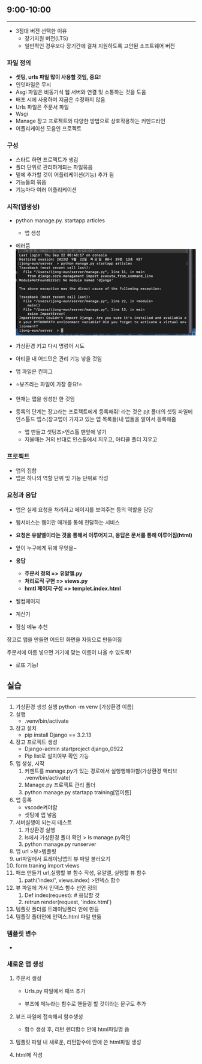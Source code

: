 ## 9:00-10:00

---

* 3점대 버전 선택한 이유
  * 장기지원 버전(LTS)
  * 일반적인 경우보다 장기간에 걸쳐 지원하도록 고안된 소프트웨어 버전

### 파일 정의

* **셋팅, urls 파일 많이 사용할 것임, 중요!** 
* 인잇파일은 무시
* Asgi 파일은 비동기식 웹 서버와 연결 및 소통하는 것을 도움
* 배포 시에 사용하며 지금은 수정하지 않음
* Urls 파일은 주문서 파일
* Wsgi 
* Manage 장고 프로젝트와 다양한 방법으로 상호작용하는 커멘드라인
* 어플리케이션 모음인 프로젝트

### 구성

* 스타트 하면 프로젝트가 생김
* 폴더 단위로 관리하게되는 파일묶음
* 밑에 추가할 것이 어플리케이션(기능) 추가 됨
* 기능들의 묶음
* 기능마다 여러 어플리케이션 



### 시작(앱생성)

* python manage.py. startapp articles
  * 앱 생성
* 에러뜸 
  ![image-20220922093435091](0922.assets/image-20220922093435091.png)

* 가상환경 키고 다시 명렁어 시도
* 아티클 내 어드민은 관리 기능 넣을 것임
* 앱 파일은 컨피그 
* ⭐️뷰즈라는 파일이 가장 중요!⭐️
* 현재는 앱을 생성만 한 것임
* 등록의 단계는 장고라는 프로젝트에게 등록해줘! 라는 것은 pjt 폴더의 셋팅 파일에 인스톨드 앱스(장고앱이 가지고 있는 앱 목록들)내 앱들을 알아서 등록해줌
  * 앱 만들고 셋팅즈>인스톨 맨앞에 넣기 
  * 지울때는 거의 반대로 인스톨에서 지우고, 아티클 폴더 지우고 

### 프로젝트 

* 앱의 집합
* 앱은 하나의 역할 단위 및 기능 단위로 작성



### 요청과 응답

* 앱은 실제 요청을 처리하고 페이지를 보여주는 등의 역할을 담당

* 웹서비스는 웹이란 매개를 통해 전달하는 서비스

* **요청은 유알엘이라는 것을 통해서 이루어지고, 응답은 문서를 통해 이루어짐(html)**

* 앞이 누구에게 뒤에 무엇을~

* **응답**

  * **주문서 정의 => 유알엘.py**
  * **처리로직 구현 =>  views.py**
  * **hmtl 페이지 구성 => templet.index.html**

  

* 웰컴페이지
* 계산기
* 점심 메뉴 추천



장고로 앱을 만들면 어드민 화면을 자동으로 만들어짐



주문서에 이름 넣으면 거기에 맞는 이름이 나올 수 있도록! 

* 로또 기능! 



## 실습 

---

1. 가상환경 생성 실행
   python -m venv [가상환경 이름]
2. 실행
   * .venv/bin/activate
3. 장고 설치
   * pip install Django == 3.2.13
4. 장고 프로젝트 생성
   * Django-admin startproject django_0922
   * Pip list로 설치여부 확인 가능
5. 앱 생성, 시작
   1. 커멘트를 manage.py가 있는 경로에서 실행행해야함(가상환경 액티브 .venv/bin/activate)
   2. Manage.py 프로젝트 관리 폴더
   3. python manage.py startapp training[앱이름]
6. 앱 등록
   * vscode켜야함
   * 셋팅에 앱 넣음
7. 서버실행이 되는지 테스트
   1. 가상환경 실행
   2. ls에서 가상환경 폴더 확인 > ls manage.py확인
   3. python manage.py runserver
8.  앱 url >뷰>템플릿
   1. url파일에서 트레이닝앱의 뷰 파일 불러오기 
   2. form traning import views
   3. 패쓰 만들기 url,실행할 뷰 함수 작성, 유알엘, 실행할 뷰 함수
      1. path('index/', views.index) >인덱스 함수
9. 뷰 파일에 가서 인덱스 함수 선언 정의
   1. Def index(request): # 응답할 것
   2. retrun render(request, 'index.html')
10. 템플릿 폴더를 트레이닝폴더 안에 만듬
11. 템플릿 폴더안에 인덱스.html 파일 만듦





### 



### 템플릿 변수

* 



### 새로운 앱 생성

1. 주문서 생성

   * Urls.py 파일에서 패쓰 추가 

   * 뷰즈에 메뉴라는 함수로 핸들링 할 것이라는 문구도 추가 

2. 뷰즈 파일에 접속해서 함수생성
   * 함수 생성 후, 리턴 렌더함수 안에 html파일명 씀
3. 템플릿 파일 내 새로운, 리턴함수에 안에 쓴 html파일 생성
4. html에 작성





